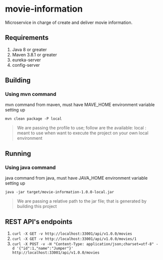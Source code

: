 # movie-information

Microservice in charge of create and deliver movie information.

## Requirements

1. Java 8 or greater
2. Maven 3.8.1 or greater
3. eureka-server
4. config-server

## Building

### Using mvn command

mvn command from maven, must have MAVE_HOME environment variable setting up

`mvn clean package -P local`

> We are passing the profile to use; follow are the available:
> local : meant to use when want to execute the project on your own local environment

## Running

### Using java command

java command from java, must have JAVA_HOME environment variable setting up

`java -jar target/movie-information-1.0.0-local.jar`

> We are passing a relative path to the jar file; that is generated by building this project

## REST API's endpoints

1. `curl -X GET -v http://localhost:33001/api/v1.0.0/movies`
2. `curl -X GET -v http://localhost:33001/api/v1.0.0/movies/1`
3. `curl -X POST -v -H "Content-Type: application/json;charset=utf-8" -d '{"id":1,"name":"Jumper"}' http://localhost:33001/api/v1.0.0/movies`